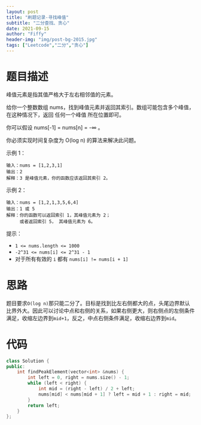 ```yaml
---
layout: post
title: "刷题记录-寻找峰值"
subtitle: "二分查找、贪心"
date: 2021-09-15
author: "Fiffy"
header-img: "img/post-bg-2015.jpg"
tags: ["Leetcode","二分","贪心"]
---
```


# 题目描述

峰值元素是指其值严格大于左右相邻值的元素。

给你一个整数数组 nums，找到峰值元素并返回其索引。数组可能包含多个峰值，在这种情况下，返回 任何一个峰值 所在位置即可。

你可以假设 nums[-1] = nums[n] = -∞ 。

你必须实现时间复杂度为 O(log n) 的算法来解决此问题。

示例 1：

```
输入：nums = [1,2,3,1]
输出：2
解释：3 是峰值元素，你的函数应该返回其索引 2。
```

示例 2：

```
输入：nums = [1,2,1,3,5,6,4]
输出：1 或 5 
解释：你的函数可以返回索引 1，其峰值元素为 2；
     或者返回索引 5， 其峰值元素为 6。
```


提示：

- `1 <= nums.length <= 1000`
- `-2^31 <= nums[i] <= 2^31 - 1`
- 对于所有有效的 `i` 都有 `nums[i] != nums[i + 1]`

# 思路

题目要求`O(log n)`那只能二分了。目标是找到比左右侧都大的点，头尾边界默认比界外大。因此可以讨论中点和右侧的关系，如果右侧更大，则右侧点的左侧条件满足，收缩左边界到`mid+1`，反之，中点右侧条件满足，收缩右边界到`mid`。

# 代码

```c++
class Solution {
public:
    int findPeakElement(vector<int> &nums) {
        int left = 0, right = nums.size() - 1;
        while (left < right) {
            int mid = (right - left) / 2 + left;
            nums[mid] < nums[mid + 1] ? left = mid + 1 : right = mid;
        }
        return left;
    }
};
```

